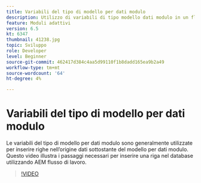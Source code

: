 ```yaml
---
title: Variabili del tipo di modello per dati modulo
description: Utilizzo di variabili di tipo modello dati modulo in un flusso di lavoro AEM.
feature: Moduli adattivi
version: 6.5
kt: 6347
thumbnail: 41238.jpg
topic: Sviluppo
role: Developer
level: Beginner
source-git-commit: 462417d384c4aa5d99110f1b8dadd165ea9b2a49
workflow-type: tm+mt
source-wordcount: '64'
ht-degree: 4%

---
```



# Variabili del tipo di modello per dati modulo

Le variabili del tipo di modello per dati modulo sono generalmente utilizzate per inserire righe nell’origine dati sottostante del modello per dati modulo. Questo video illustra i passaggi necessari per inserire una riga nel database utilizzando AEM flusso di lavoro.



>[!VIDEO](https://video.tv.adobe.com/v/41238/quality=9&learn=on)
